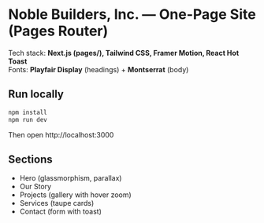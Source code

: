 # Noble Builders, Inc. — One-Page Site (Pages Router)

Tech stack: **Next.js (pages/), Tailwind CSS, Framer Motion, React Hot Toast**  
Fonts: **Playfair Display** (headings) + **Montserrat** (body)

## Run locally
```bash
npm install
npm run dev
```
Then open http://localhost:3000

## Sections
- Hero (glassmorphism, parallax)
- Our Story
- Projects (gallery with hover zoom)
- Services (taupe cards)
- Contact (form with toast)
